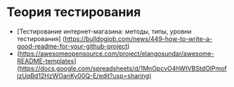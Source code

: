 
# Теория тестирования

 - [Тестирование интернет-магазина: методы, типы, уровни тестирования] (https://bulldogjob.com/news/449-how-to-write-a-good-readme-for-your-github-project)
 - (https://awesomeopensource.com/project/elangosundar/awesome-README-templates](https://docs.google.com/spreadsheets/d/1MnOpcvO4hWtVBStdOlPmofjzUqBd12HzWOanKy00Q-E/edit?usp=sharing)


